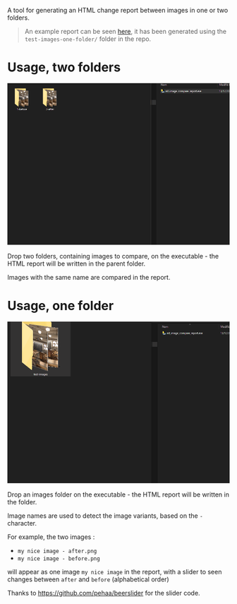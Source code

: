 A tool for generating an HTML change report between images in one or two folders.

> An example report can be seen [here](https://nllsoft.com/tools/nll_image_compare_report/example_report/), it has been generated using the `test-images-one-folder/` folder in the repo.

# Usage, two folders

![Usage illustration](doc/usage-illustration-two-folders.gif)

Drop two folders, containing images to compare, on the executable - the HTML report will be written in the parent folder.

Images with the same name are compared in the report.

# Usage, one folder

![Usage illustration](doc/usage-illustration-one-folder.gif)

Drop an images folder on the executable - the HTML report will be written in the folder.

Image names are used to detect the image variants, based on the `-` character.

For example, the two images :

* `my nice image - after.png`
* `my nice image - before.png`

will appear as one image `my nice image` in the report, with a slider to seen changes between `after` and `before` (alphabetical order)

Thanks to https://github.com/pehaa/beerslider for the slider code.